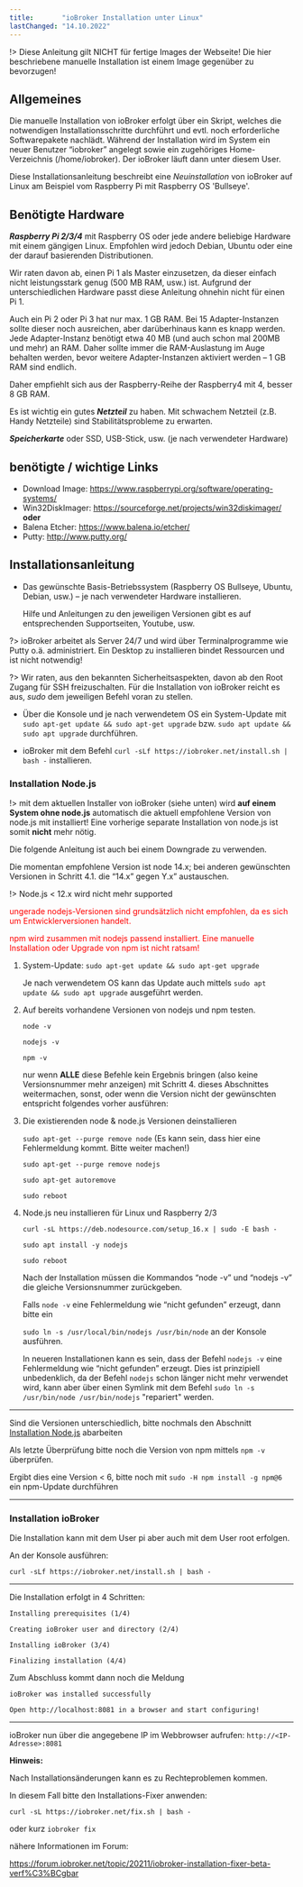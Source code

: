 ```yaml
---
title:       "ioBroker Installation unter Linux"
lastChanged: "14.10.2022"
---
```



!> Diese Anleitung gilt NICHT für fertige Images der Webseite! Die hier beschriebene manuelle Installation ist einem Image gegenüber zu bevorzugen! 

## Allgemeines
Die manuelle Installation von ioBroker erfolgt über ein Skript, welches die notwendigen 
Installationsschritte durchführt und evtl. noch erforderliche Softwarepakete nachlädt.
Während der Installation wird im System ein neuer Benutzer “iobroker” angelegt sowie ein
zugehöriges Home-Verzeichnis (/home/iobroker). Der ioBroker läuft dann unter diesem User. 

Diese Installationsanleitung beschreibt eine *Neuinstallation* von ioBroker auf Linux am 
Beispiel vom Raspberry Pi mit Raspberry OS 'Bullseye'. 

## Benötigte Hardware

***Raspberry Pi 2/3/4*** mit Raspberry OS oder jede andere beliebige Hardware mit einem 
gängigen Linux. Empfohlen wird jedoch Debian, Ubuntu oder eine der darauf basierenden Distributionen. 

Wir raten davon ab, einen Pi 1 als Master einzusetzen, da dieser einfach nicht leistungsstark 
genug (500 MB RAM, usw.) ist. Aufgrund der unterschiedlichen Hardware passt diese Anleitung 
ohnehin nicht für einen Pi 1.

Auch ein Pi 2 oder Pi 3 hat nur max. 1 GB RAM. Bei 15 Adapter-Instanzen sollte dieser noch 
ausreichen, aber darüberhinaus kann es knapp werden. Jede Adapter-Instanz benötigt etwa 40 MB 
(und auch schon mal 200MB und mehr) an RAM. Daher sollte immer die RAM-Auslastung im Auge behalten 
werden, bevor weitere Adapter-Instanzen aktiviert werden – 1 GB RAM sind endlich.

Daher empfiehlt sich aus der Raspberry-Reihe der Raspberry4 mit 4, besser 8 GB RAM. 

Es ist wichtig ein gutes ***Netzteil*** zu haben. Mit schwachem Netzteil (z.B. Handy Netzteile) 
sind Stabilitätsprobleme zu erwarten.

***Speicherkarte*** oder SSD, USB-Stick, usw. (je nach verwendeter Hardware)

## benötigte / wichtige Links
* Download Image: https://www.raspberrypi.org/software/operating-systems/
* Win32DiskImager: https://sourceforge.net/projects/win32diskimager/  **oder**
* Balena Etcher: https://www.balena.io/etcher/
* Putty: http://www.putty.org/

## Installationsanleitung

* Das gewünschte Basis-Betriebssystem (Raspberry OS Bullseye, Ubuntu, Debian, usw.) – je nach verwendeter Hardware installieren.

  Hilfe und Anleitungen zu den jeweiligen Versionen gibt es auf entsprechenden Supportseiten, Youtube, usw.
  
?> ioBroker arbeitet als Server 24/7 und wird über Terminalprogramme wie Putty o.ä. administriert. Ein Desktop zu installieren bindet Ressourcen und ist nicht notwendig!

?> Wir raten, aus den bekannten Sicherheitsaspekten, davon ab den Root Zugang für SSH freizuschalten. Für die Installation von ioBroker reicht es aus, *sudo* dem jeweiligen Befehl voran zu stellen.

* Über die Konsole und je nach verwendetem OS ein System-Update  mit ``sudo apt-get update && sudo apt-get upgrade`` bzw. ``sudo apt update && sudo apt upgrade`` durchführen.

* ioBroker mit dem Befehl ``curl -sLf https://iobroker.net/install.sh | bash -`` installieren.

### Installation Node.js
!> mit dem aktuellen Installer von ioBroker (siehe unten) wird **auf einem System ohne node.js** automatisch die aktuell empfohlene Version von node.js mit installiert! Eine vorherige separate Installation von node.js ist somit **nicht** mehr nötig.

Die folgende Anleitung ist auch bei einem Downgrade zu verwenden.

Die momentan empfohlene Version ist node 14.x; bei anderen gewünschten Versionen in Schritt 4.1. die “14.x” gegen Y.x” austauschen.

!> Node.js < 12.x wird nicht mehr supported


<span style="color:red"> ungerade nodejs-Versionen sind grundsätzlich nicht empfohlen, da es sich um Entwicklerversionen handelt. </span>

<span style="color:red"> npm wird zusammen mit nodejs passend installiert. Eine manuelle Installation oder Upgrade von npm ist nicht ratsam!  </span>


1. System-Update: ``sudo apt-get update && sudo apt-get upgrade``

    Je nach verwendetem OS kann das Update auch mittels ``sudo apt update && sudo apt upgrade`` 
ausgeführt werden.

2. Auf bereits vorhandene Versionen von nodejs und npm testen.

    ``node -v``

    ``nodejs -v``

    ``npm -v``

    nur wenn **ALLE** diese Befehle kein Ergebnis bringen (also keine Versionsnummer mehr 
anzeigen) mit Schritt 4. dieses Abschnittes weitermachen, sonst, oder wenn die Version nicht der 
gewünschten entspricht folgendes vorher ausführen:

3. Die existierenden node & node.js Versionen deinstallieren

    ``sudo apt-get --purge remove node`` (Es kann sein, dass hier eine Fehlermeldung kommt. Bitte weiter machen!)

    ``sudo apt-get --purge remove nodejs``

    ``sudo apt-get autoremove``

    ``sudo reboot``

4. Node.js neu installieren für Linux und Raspberry 2/3
    
    ``curl -sL https://deb.nodesource.com/setup_16.x | sudo -E bash -``
    
    ``sudo apt install -y nodejs``

    ``sudo reboot``

    Nach der Installation müssen die Kommandos “node -v” und “nodejs -v” die gleiche 
Versionsnummer zurückgeben.
    
    Falls ``node -v`` eine Fehlermeldung wie “nicht gefunden” erzeugt, dann bitte ein 

    ``sudo ln -s /usr/local/bin/nodejs /usr/bin/node`` an der Konsole ausführen.
    
    
    In neueren Installationen kann es sein, dass der Befehl ``nodejs -v`` eine Fehlermeldung wie “nicht gefunden” erzeugt. 
    Dies ist prinzipiell unbedenklich, da der Befehl ``nodejs`` schon länger nicht mehr verwendet wird, kann aber über einen Symlink mit dem 
    Befehl ``sudo ln -s /usr/bin/node /usr/bin/nodejs`` "repariert" werden.
    
---    

Sind die Versionen unterschiedlich, bitte nochmals den Abschnitt 
[Installation Node.js](#installation-nodejs) abarbeiten

Als letzte Überprüfung bitte noch die Version von npm mittels ``npm -v`` überprüfen.

Ergibt dies eine Version < 6, bitte noch mit ``sudo -H npm install -g npm@6`` ein 
npm-Update durchführen

---

### Installation ioBroker
Die Installation kann mit dem User pi aber auch mit dem User root erfolgen. 

An der Konsole ausführen:

``curl -sLf https://iobroker.net/install.sh | bash -``

---

Die Installation erfolgt in 4 Schritten:

``Installing prerequisites (1/4)``

``Creating ioBroker user and directory (2/4)``

``Installing ioBroker (3/4)``

``Finalizing installation (4/4)``

Zum Abschluss kommt dann noch die Meldung

``ioBroker was installed successfully``

``Open http://localhost:8081 in a browser and start configuring!``

---

ioBroker nun über die angegebene IP im Webbrowser aufrufen: ``http://<IP-Adresse>:8081``
 

**Hinweis:**

Nach Installationsänderungen kann es zu Rechteproblemen kommen.

 

In diesem Fall bitte den Installations-Fixer anwenden:

``curl -sL https://iobroker.net/fix.sh | bash -``

oder kurz `iobroker fix`


 

nähere Informationen im Forum:

https://forum.iobroker.net/topic/20211/iobroker-installation-fixer-beta-verf%C3%BCgbar
